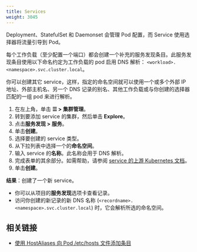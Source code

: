 ```yaml
---
title: Services
weight: 3045
---
```


Deployment、StatefulSet 和 Daemonset 会管理 Pod 配置，而 Service 使用选择器将流量引导到 Pod。

每个工作负载（至少配置一个端口）都会创建一个补充的服务发现条目。此服务发现条目使用以下命名约定为工作负载的 pod 启用 DNS 解析：
`<workload>.<namespace>.svc.cluster.local`。

你可以创建其它 service，这样，指定的命名空间就可以使用一个或多个外部 IP 地址、外部主机名、另一个 DNS 记录的别名、其他工作负载或与你创建的选择器匹配的一组 pod 来进行解析。

1. 在左上角，单击 **☰ > 集群管理**。
1. 转到要添加 service 的集群，然后单击 **Explore**。
1. 点击**服务发现 > 服务**。
1. 单击**创建**。
1. 选择要创建的 service 类型。
1. 从下拉列表中选择一个的**命名空间**。
1. 输入 service 的**名称**。此名称会用于 DNS 解析。
1. 完成表单的其余部分。如需帮助，请参阅 [service 的上游 Kubernetes 文档](https://kubernetes.io/docs/concepts/services-networking/service/)。
1. 单击**创建**。

**结果**：创建了一个新 service。

- 你可以从项目的**服务发现**选项卡查看记录。
- 访问你创建的新记录的新 DNS 名称 (`<recordname>.<namespace>.svc.cluster.local`) 时，它会解析所选的命名空间。

## 相关链接

- [使用 HostAliases 向 Pod /etc/hosts 文件添加条目](https://kubernetes.io/docs/concepts/services-networking/add-entries-to-pod-etc-hosts-with-host-aliases/)
